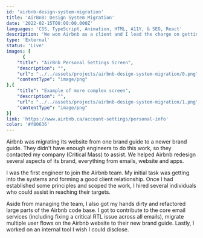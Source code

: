 ```yaml
---
id: 'airbnb-design-system-migration'
title: 'AirBnB: Design System Migration'
date: '2022-02-15T00:00:00.000Z'
languages: 'CSS, TypeScript, Animation, HTML, A11Y, & SEO, React'
description: 'We won Airbnb as a client and I lead the charge on getting our engineers into their systems. I gained a ton of experience in client relations as well as working in an extremely large codebase.'
type: 'External'
status: 'Live'
images: [
      {
	"title": "AirBnb Personal Settings Screen",
	"description": "",
	"url": "../../assets/projects/airbnb-design-system-migration/0.png",
	"contentType": "image/png"
},{
	"title": "Example of more complex screen",
	"description": "",
	"url": "../../assets/projects/airbnb-design-system-migration/1.png",
	"contentType": "image/png"
}]
link: 'https://www.airbnb.ca/account-settings/personal-info'
color: '#f80636'
---
```


Airbnb was migrating its website from one brand guide to a newer brand guide. They didn't have enough engineers to do this work, so they contacted my company (Critical Mass) to assist. We helped Airbnb redesign several aspects of its brand, everything from emails, website and apps.

I was the first engineer to join the Airbnb team. My initial task was getting into the systems and forming a good client relationship. Once I had established some principles and scoped the work, I hired several individuals who could assist in reaching their targets.

Aside from managing the team, I also got my hands dirty and refactored large parts of the Airbnb code base. I got to contribute to the core email services (including fixing a critical RTL issue across all emails),  migrate multiple user flows on the Airbnb website to their new brand guide. Lastly, I worked on an internal tool I wish I could disclose.
